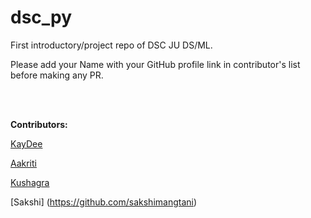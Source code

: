 # dsc_py
First introductory/project repo of DSC JU DS/ML.

Please add your Name with your GitHub profile link in contributor's list before making any PR.

<br/>
<br/>

**Contributors:**

[KayDee](https://github.com/kaydee0502)
 
[Aakriti](https://github.com/codeblooded002)

[Kushagra](https://github.com/guptakg2620)

[Sakshi] (https://github.com/sakshimangtani)

